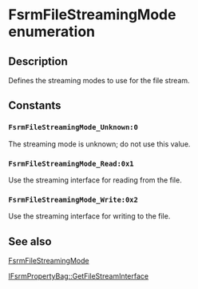 # FsrmFileStreamingMode enumeration

## Description

Defines the streaming modes to use for the file stream.

## Constants

### `FsrmFileStreamingMode_Unknown:0`

The streaming mode is unknown; do not use this value.

### `FsrmFileStreamingMode_Read:0x1`

Use the streaming interface for reading from the file.

### `FsrmFileStreamingMode_Write:0x2`

Use the streaming interface for writing to the file.

## See also

[FsrmFileStreamingMode](https://learn.microsoft.com/windows/desktop/api/fsrmenums/ne-fsrmenums-fsrmfilestreamingmode)

[IFsrmPropertyBag::GetFileStreamInterface](https://learn.microsoft.com/previous-versions/windows/desktop/api/fsrmpipeline/nf-fsrmpipeline-ifsrmpropertybag-getfilestreaminterface)